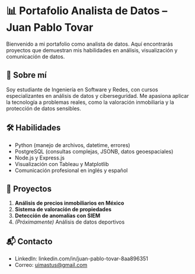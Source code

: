 # 📊 Portafolio Analista de Datos – Juan Pablo Tovar

Bienvenido a mi portafolio como analista de datos. Aquí encontrarás proyectos que demuestran mis habilidades en análisis, visualización y comunicación de datos.

## 🧠 Sobre mí
Soy estudiante de Ingeniería en Software y Redes, con cursos especializantes en análisis de datos y ciberseguridad. Me apasiona aplicar la tecnología a problemas reales, como la valoración inmobiliaria y la protección de datos sensibles.

## 🛠️ Habilidades
- Python (manejo de archivos, datetime, errores)
- PostgreSQL (consultas complejas, JSONB, datos geoespaciales)
- Node.js y Express.js
- Visualización con Tableau y Matplotlib
- Comunicación profesional en inglés y español

## 📁 Proyectos
1. **Análisis de precios inmobiliarios en México**
2. **Sistema de valoración de propiedades**
3. **Detección de anomalías con SIEM**
4. *(Próximamente)* Análisis de datos deportivos

## 📬 Contacto
- LinkedIn: linkedin.com/in/juan-pablo-tovar-8aa896351
- Correo: uimastus@gmail.com
